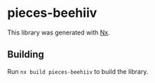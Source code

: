 # pieces-beehiiv

This library was generated with [Nx](https://nx.dev).

## Building

Run `nx build pieces-beehiiv` to build the library.
